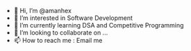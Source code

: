- 👋 Hi, I’m @amanhex
- 👀 I’m interested in Software Development
- 🌱 I’m currently learning DSA and Competitive Programming
- 💞️ I’m looking to collaborate on ...
- 📫 How to reach me : Email me
